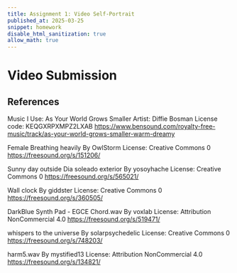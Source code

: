 ```yaml
---
title: Assignment 1: Video Self-Portrait
published_at: 2025-03-25
snippet: homework
disable_html_sanitization: true
allow_math: true
---
```


# Video Submission


## References
Music I Use: As Your World Grows Smaller
Artist: Diffie Bosman
License code: KEQGXRPXMPZ2LXAB
https://www.bensound.com/royalty-free-music/track/as-your-world-grows-smaller-warm-dreamy

Female Breathing heavily 
By OwlStorm 
License: Creative Commons 0
https://freesound.org/s/151206/

Sunny day outside Dia soleado exterior 
By yosoyhache 
License: Creative Commons 0
https://freesound.org/s/565021/

Wall clock 
By giddster
License: Creative Commons 0
https://freesound.org/s/360505/

DarkBlue Synth Pad - EGCE Chord.wav 
By voxlab
License: Attribution NonCommercial 4.0
https://freesound.org/s/519471/

whispers to the universe 
By solarpsychedelic 
License: Creative Commons 0
https://freesound.org/s/748203/

harm5.wav 
By mystified13
License: Attribution NonCommercial 4.0
https://freesound.org/s/134821/
